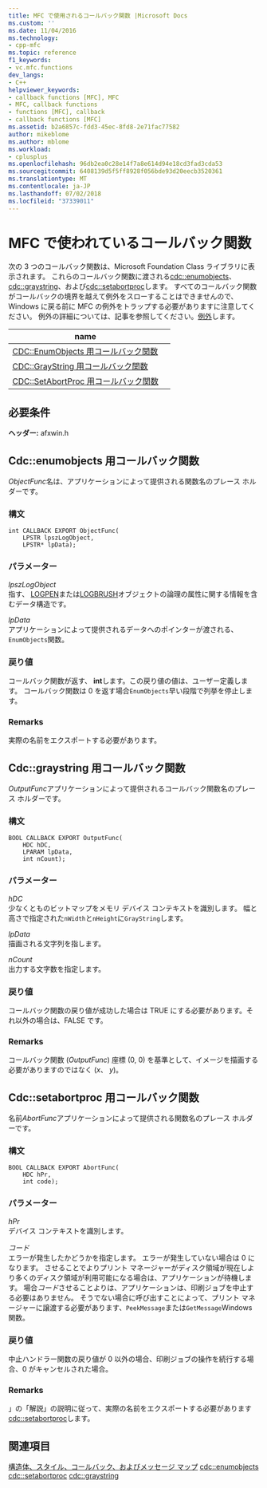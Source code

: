 ```yaml
---
title: MFC で使用されるコールバック関数 |Microsoft Docs
ms.custom: ''
ms.date: 11/04/2016
ms.technology:
- cpp-mfc
ms.topic: reference
f1_keywords:
- vc.mfc.functions
dev_langs:
- C++
helpviewer_keywords:
- callback functions [MFC], MFC
- MFC, callback functions
- functions [MFC], callback
- callback functions [MFC]
ms.assetid: b2a6857c-fdd3-45ec-8fd8-2e71fac77582
author: mikeblome
ms.author: mblome
ms.workload:
- cplusplus
ms.openlocfilehash: 96db2ea0c28e14f7a8e614d94e18cd3fad3cda53
ms.sourcegitcommit: 6408139d5f5ff8928f056bde93d20eecb3520361
ms.translationtype: MT
ms.contentlocale: ja-JP
ms.lasthandoff: 07/02/2018
ms.locfileid: "37339011"
---
```

# <a name="callback-functions-used-by-mfc"></a>MFC で使われているコールバック関数
次の 3 つのコールバック関数は、Microsoft Foundation Class ライブラリに表示されます。 これらのコールバック関数に渡される[cdc::enumobjects](../../mfc/reference/cdc-class.md#enumobjects)、 [cdc::graystring](../../mfc/reference/cdc-class.md#graystring)、および[cdc::setabortproc](../../mfc/reference/cdc-class.md#setabortproc)します。 すべてのコールバック関数がコールバックの境界を越えて例外をスローすることはできませんので、Windows に戻る前に MFC の例外をトラップする必要がありますに注意してください。 例外の詳細については、記事を参照してください。[例外](../../mfc/exception-handling-in-mfc.md)します。  

|name||  
|----------|-----------------|  
|[CDC::EnumObjects 用コールバック関数](#enum_objects)||  
|[CDC::GrayString 用コールバック関数](#graystring)||
|[CDC::SetAbortProc 用コールバック関数](#setabortproc)|| 

## <a name="requirements"></a>必要条件  
 **ヘッダー:** afxwin.h 

## <a name="enum_objects"></a> Cdc::enumobjects 用コールバック関数
*ObjectFunc*名は、アプリケーションによって提供される関数名のプレース ホルダーです。  
  
### <a name="syntax"></a>構文  
  
```  
int CALLBACK EXPORT ObjectFunc(
    LPSTR lpszLogObject,  
    LPSTR* lpData);
```  
  
### <a name="parameters"></a>パラメーター  
 *lpszLogObject*  
 指す、 [LOGPEN](../../mfc/reference/logpen-structure.md)または[LOGBRUSH](../../mfc/reference/logbrush-structure.md)オブジェクトの論理の属性に関する情報を含むデータ構造です。  
  
 *lpData*  
 アプリケーションによって提供されるデータへのポインターが渡される、`EnumObjects`関数。  
  
### <a name="return-value"></a>戻り値  
 コールバック関数が返す、 **int**します。この戻り値の値は、ユーザー定義します。 コールバック関数は 0 を返す場合`EnumObjects`早い段階で列挙を停止します。  
  
### <a name="remarks"></a>Remarks  
 実際の名前をエクスポートする必要があります。  
  
## <a name="graystring"></a>  Cdc::graystring 用コールバック関数
*OutputFunc*アプリケーションによって提供されるコールバック関数名のプレース ホルダーです。  
  
### <a name="syntax"></a>構文  
  
```  
BOOL CALLBACK EXPORT OutputFunc(
    HDC hDC,  
    LPARAM lpData,  
    int nCount);
```  
  
### <a name="parameters"></a>パラメーター  
 *hDC*  
 少なくとものビットマップをメモリ デバイス コンテキストを識別します。 幅と高さで指定された`nWidth`と`nHeight`に`GrayString`します。  
  
 *lpData*  
 描画される文字列を指します。  
  
 *nCount*  
 出力する文字数を指定します。  
  
### <a name="return-value"></a>戻り値  
 コールバック関数の戻り値が成功した場合は TRUE にする必要があります。それ以外の場合は、FALSE です。  
  
### <a name="remarks"></a>Remarks  
 コールバック関数 (*OutputFunc*) 座標 (0, 0) を基準として、イメージを描画する必要がありますのではなく (*x*、 *y*)。  

## <a name="setabortproc"></a>  Cdc::setabortproc 用コールバック関数
名前*AbortFunc*アプリケーションによって提供される関数名のプレース ホルダーです。  
  
### <a name="syntax"></a>構文  
  
```  
BOOL CALLBACK EXPORT AbortFunc(
    HDC hPr,  
    int code);
```  
  
### <a name="parameters"></a>パラメーター  
 *hPr*  
 デバイス コンテキストを識別します。  
  
 *コード*  
 エラーが発生したかどうかを指定します。 エラーが発生していない場合は 0 になります。 させることでよりプリント マネージャーがディスク領域が現在しより多くのディスク領域が利用可能になる場合は、アプリケーションが待機します。 場合*コード*させることよりは、アプリケーションは、印刷ジョブを中止する必要はありません。 そうでない場合に呼び出すことによって、プリント マネージャーに譲渡する必要があります、`PeekMessage`または`GetMessage`Windows 関数。  
  
### <a name="return-value"></a>戻り値  
 中止ハンドラー関数の戻り値が 0 以外の場合、印刷ジョブの操作を続行する場合、0 がキャンセルされた場合。  
  
### <a name="remarks"></a>Remarks  
 」の「解説」の説明に従って、実際の名前をエクスポートする必要があります[cdc::setabortproc](../../mfc/reference/cdc-class.md#setabortproc)します。  
 
  
## <a name="see-also"></a>関連項目  
 [構造体、スタイル、コールバック、およびメッセージ マップ](structures-styles-callbacks-and-message-maps.md) [cdc::enumobjects](../../mfc/reference/cdc-class.md#enumobjects) [cdc::setabortproc](../../mfc/reference/cdc-class.md#setabortproc) [cdc::graystring](../../mfc/reference/cdc-class.md#graystring)

